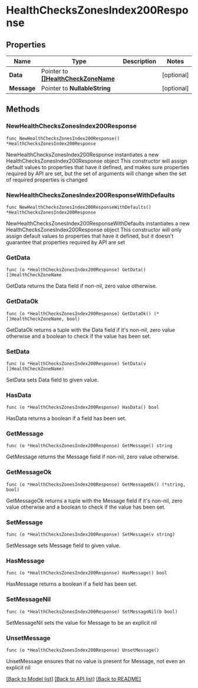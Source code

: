 # HealthChecksZonesIndex200Response

## Properties

Name | Type | Description | Notes
------------ | ------------- | ------------- | -------------
**Data** | Pointer to [**[]HealthCheckZoneName**](HealthCheckZoneName.md) |  | [optional] 
**Message** | Pointer to **NullableString** |  | [optional] 

## Methods

### NewHealthChecksZonesIndex200Response

`func NewHealthChecksZonesIndex200Response() *HealthChecksZonesIndex200Response`

NewHealthChecksZonesIndex200Response instantiates a new HealthChecksZonesIndex200Response object
This constructor will assign default values to properties that have it defined,
and makes sure properties required by API are set, but the set of arguments
will change when the set of required properties is changed

### NewHealthChecksZonesIndex200ResponseWithDefaults

`func NewHealthChecksZonesIndex200ResponseWithDefaults() *HealthChecksZonesIndex200Response`

NewHealthChecksZonesIndex200ResponseWithDefaults instantiates a new HealthChecksZonesIndex200Response object
This constructor will only assign default values to properties that have it defined,
but it doesn't guarantee that properties required by API are set

### GetData

`func (o *HealthChecksZonesIndex200Response) GetData() []HealthCheckZoneName`

GetData returns the Data field if non-nil, zero value otherwise.

### GetDataOk

`func (o *HealthChecksZonesIndex200Response) GetDataOk() (*[]HealthCheckZoneName, bool)`

GetDataOk returns a tuple with the Data field if it's non-nil, zero value otherwise
and a boolean to check if the value has been set.

### SetData

`func (o *HealthChecksZonesIndex200Response) SetData(v []HealthCheckZoneName)`

SetData sets Data field to given value.

### HasData

`func (o *HealthChecksZonesIndex200Response) HasData() bool`

HasData returns a boolean if a field has been set.

### GetMessage

`func (o *HealthChecksZonesIndex200Response) GetMessage() string`

GetMessage returns the Message field if non-nil, zero value otherwise.

### GetMessageOk

`func (o *HealthChecksZonesIndex200Response) GetMessageOk() (*string, bool)`

GetMessageOk returns a tuple with the Message field if it's non-nil, zero value otherwise
and a boolean to check if the value has been set.

### SetMessage

`func (o *HealthChecksZonesIndex200Response) SetMessage(v string)`

SetMessage sets Message field to given value.

### HasMessage

`func (o *HealthChecksZonesIndex200Response) HasMessage() bool`

HasMessage returns a boolean if a field has been set.

### SetMessageNil

`func (o *HealthChecksZonesIndex200Response) SetMessageNil(b bool)`

 SetMessageNil sets the value for Message to be an explicit nil

### UnsetMessage
`func (o *HealthChecksZonesIndex200Response) UnsetMessage()`

UnsetMessage ensures that no value is present for Message, not even an explicit nil

[[Back to Model list]](../README.md#documentation-for-models) [[Back to API list]](../README.md#documentation-for-api-endpoints) [[Back to README]](../README.md)


